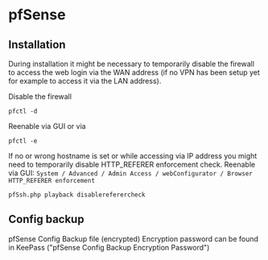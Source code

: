 # pfSense

## Installation
During installation it might be necessary to temporarily disable the firewall to access the web login via the WAN address (if no VPN has been setup yet for example to access it via the LAN address).

Disable the firewall

```pfctl -d```

Reenable via GUI or via

```pfctl -e```

If no or wrong hostname is set or while accessing via IP address you might need to temporarily disable HTTP_REFERER enforcement check.
Reenable via GUI: `System / Advanced / Admin Access / webConfigurator / Browser HTTP_REFERER enforcement`

```pfSsh.php playback disablereferercheck```


## Config backup
pfSense Config Backup file (encrypted)
Encryption password can be found in KeePass ("pfSense Config Backup Encryption Password")